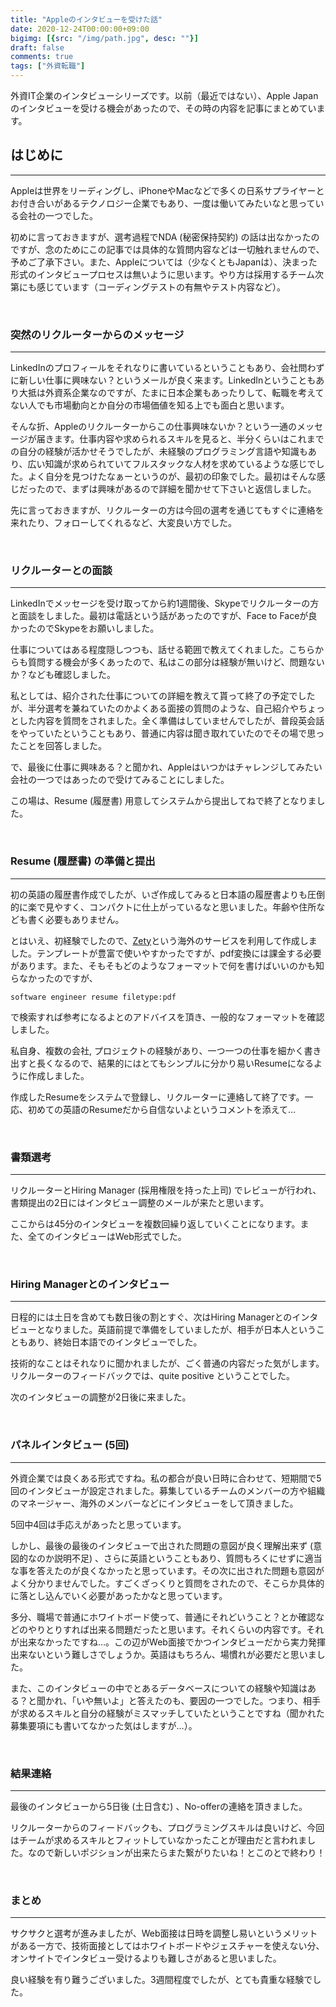 ```yaml
---
title: "Appleのインタビューを受けた話"
date: 2020-12-24T00:00:00+09:00
bigimg: [{src: "/img/path.jpg", desc: ""}]
draft: false
comments: true
tags: ["外資転職"]
---
```


外資IT企業のインタビューシリーズです。以前（最近ではない）、Apple Japanのインタビューを受ける機会があったので、その時の内容を記事にまとめています。

<!--more-->

## はじめに
-------

Appleは世界をリーディングし、iPhoneやMacなどで多くの日系サプライヤーとお付き合いがあるテクノロジー企業でもあり、一度は働いてみたいなと思っている会社の一つでした。

初めに言っておきますが、選考過程でNDA (秘密保持契約) の話は出なかったのですが、念のためにこの記事では具体的な質問内容などは一切触れませんので、予めご了承下さい。また、Appleについては（少なくともJapanは）、決まった形式のインタビュープロセスは無いように思います。やり方は採用するチーム次第にも感じています（コーディングテストの有無やテスト内容など）。

<br>

### 突然のリクルーターからのメッセージ
-------

LinkedInのプロフィールをそれなりに書いているということもあり、会社問わずに新しい仕事に興味ない？というメールが良く来ます。LinkedInということもあり大抵は外資系企業なのですが、たまに日本企業もあったりして、転職を考えてない人でも市場動向とか自分の市場価値を知る上でも面白と思います。

そんな折、Appleのリクルーターからこの仕事興味ないか？という一通のメッセージが届きます。仕事内容や求められるスキルを見ると、半分くらいはこれまでの自分の経験が活かせそうでしたが、未経験のプログラミング言語や知識もあり、広い知識が求められていてフルスタックな人材を求めているような感じでした。よく自分を見つけたなぁーというのが、最初の印象でした。最初はそんな感じだったので、まずは興味があるので詳細を聞かせて下さいと返信しました。

先に言っておきますが、リクルーターの方は今回の選考を通じてもすぐに連絡を来れたり、フォローしてくれるなど、大変良い方でした。

<br>


### リクルーターとの面談
-------

LinkedInでメッセージを受け取ってから約1週間後、Skypeでリクルーターの方と面談をしました。最初は電話という話があったのですが、Face to Faceが良かったのでSkypeをお願いしました。

仕事についてはある程度隠しつつも、話せる範囲で教えてくれました。こちらからも質問する機会が多くあったので、私はこの部分は経験が無いけど、問題ないか？なども確認しました。

私としては、紹介された仕事についての詳細を教えて貰って終了の予定でしたが、半分選考を兼ねていたのかよくある面接の質問のような、自己紹介やちょっとした内容を質問をされました。全く準備はしていませんでしたが、普段英会話をやっていたということもあり、普通に内容は聞き取れていたのでその場で思ったことを回答しました。

で、最後に仕事に興味ある？と聞かれ、Appleはいつかはチャレンジしてみたい会社の一つではあったので受けてみることにしました。

この場は、Resume (履歴書) 用意してシステムから提出してねで終了となりました。

<br>

### Resume (履歴書) の準備と提出
-------

初の英語の履歴書作成でしたが、いざ作成してみると日本語の履歴書よりも圧倒的に楽で見やすく、コンパクトに仕上がっているなと思いました。年齢や住所なども書く必要もありません。

とはいえ、初経験でしたので、[Zety](https://zety.com/)という海外のサービスを利用して作成しました。テンプレートが豊富で使いやすかったですが、pdf変換には課金する必要があります。また、そもそもどのようなフォーマットで何を書けばいいのかも知らなかったのですが、

```
software engineer resume filetype:pdf
```

で検索すれば参考になるよとのアドバイスを頂き、一般的なフォーマットを確認しました。

私自身、複数の会社, プロジェクトの経験があり、一つ一つの仕事を細かく書き出すと長くなるので、結果的にはとてもシンプルに分かり易いResumeになるように作成しました。

作成したResumeをシステムで登録し、リクルーターに連絡して終了です。一応、初めての英語のResumeだから自信ないよというコメントを添えて…

<br>

### 書類選考
-------

リクルーターとHiring Manager (採用権限を持った上司) でレビューが行われ、書類提出の2日にはインタビュー調整のメールが来たと思います。

ここからは45分のインタビューを複数回繰り返していくことになります。また、全てのインタビューはWeb形式でした。

<br>

### Hiring Managerとのインタビュー
-------

日程的には土日を含めても数日後の割とすぐ、次はHiring Managerとのインタビューとなりました。英語前提で準備をしていましたが、相手が日本人ということもあり、終始日本語でのインタビューでした。

技術的なことはそれなりに聞かれましたが、ごく普通の内容だった気がします。リクルーターのフィードバックでは、quite positive ということでした。

次のインタビューの調整が2日後に来ました。

<br>

### パネルインタビュー (5回)
-------

外資企業では良くある形式ですね。私の都合が良い日時に合わせて、短期間で5回のインタビューが設定されました。募集しているチームのメンバーの方や組織のマネージャー、海外のメンバーなどにインタビューをして頂きました。

5回中4回は手応えがあったと思っています。

しかし、最後の最後のインタビューで出された問題の意図が良く理解出来ず (意図的なのか説明不足) 、さらに英語ということもあり、質問もろくにせずに適当な事を答えたのが良くなかったと思っています。その次に出された問題も意図がよく分かりませんでした。すごくざっくりと質問をされたので、そこらか具体的に落とし込んでいく必要があったかなと思っています。

多分、職場で普通にホワイトボード使って、普通にそれどいうこと？とか確認などのやりとりすれば出来る問題だったと思います。それくらいの内容です。それが出来なかったですね…。この辺がWeb面接でかつインタビューだから実力発揮出来ないという難しさでしょうか。英語はもちろん、場慣れが必要だと思いました。

また、このインタビューの中でとあるデータベースについての経験や知識はある？と聞かれ、「いや無いよ」と答えたのも、要因の一つでした。つまり、相手が求めるスキルと自分の経験がミスマッチしていたということですね（聞かれた募集要項にも書いてなかった気はしますが…）。

<br>

### 結果連絡
-------

最後のインタビューから5日後 (土日含む) 、No-offerの連絡を頂きました。

リクルーターからのフィードバックも、プログラミングスキルは良いけど、今回はチームが求めるスキルとフィットしていなかったことが理由だと言われました。なので新しいポジションが出来たらまた繋がりたいね！とこのとで終わり！

<br>

### まとめ
-------

サクサクと選考が進みましたが、Web面接は日時を調整し易いというメリットがある一方で、技術面接としてはホワイトボードやジェスチャーを使えない分、オンサイトでインタビュー受けるよりも難しさがあると思いました。

良い経験を有り難うございました。3週間程度でしたが、とても貴重な経験でした。
